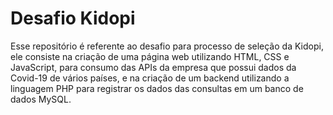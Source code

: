 # Desafio Kidopi

Esse repositório é referente ao desafio para processo de seleção da Kidopi, ele consiste na criação de uma página web utilizando HTML, CSS e JavaScript, para consumo das APIs da empresa que possui dados da Covid-19 de vários países, e na criação de um backend utilizando a linguagem PHP para registrar os dados das consultas em um banco de dados MySQL.
